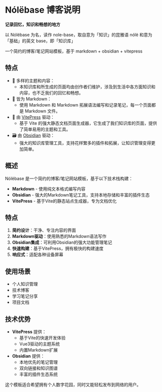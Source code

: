 # Nólëbase 博客说明

**记录回忆，知识和畅想的地方**

以 Nólëbase 为名，读作 nole-base，取自意为「知识」的昆雅语 nólë 和意为「基础」的英文 base，即「知识库」

一个简约的博客/笔记网站模板，基于 markdown + obsidian + vitepress
## 特点

- 🌈 多样的主题和内容：
    - 本知识库和所生成的页面均由创作者们维护，涉及到生活中各方面知识和内容，也不乏我们的回忆和畅想。
- 📃 皆为 Markdown：
    - 使用 Markdown 和 Markdown 拓展语法编写和记录笔记，每一个页面都是 Markdown 文件。
- 🚀 由 [VitePress](https://vitepress.dev/) 驱动：
    - 基于 Vite 的强大静态文档页面生成器，它生成了我们知识库的页面，提供了简单易用的主题和工具。
- 🗃 由 [Obsidian](https://obsidian.md/) 驱动：
    - 强大的知识库管理工具，支持花样繁多的插件和拓展，让知识管理变得更加简单。


## 概述
Nólëbase 是一个简约的博客/笔记网站模板，基于以下技术栈构建：
- **Markdown** - 使用纯文本格式编写内容
- **Obsidian** - 强大的Markdown笔记工具，支持本地存储和丰富的插件生态
- **VitePress** - 基于Vite的静态站点生成器，专为文档优化

## 特点
1. **简约设计**：干净、专注内容的界面
2. **Markdown驱动**：使用熟悉的Markdown语法写作
3. **Obsidian集成**：可利用Obsidian的强大功能管理笔记
4. **快速构建**：基于VitePress，拥有极快的构建速度
5. **响应式**：适配各种设备屏幕

## 使用场景
- 个人知识管理
- 技术博客
- 学习笔记分享
- 项目文档

## 技术优势
- **VitePress** 提供：
  - 基于Vite的快速开发体验
  - Vue3驱动的主题系统
  - 内置Markdown扩展
- **Obsidian** 提供：
  - 本地优先的笔记管理
  - 双向链接和知识图谱
  - 丰富的插件生态系统

这个模板适合希望拥有个人数字花园，同时又能轻松发布到网络的用户。